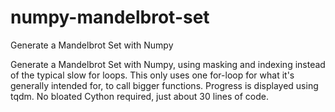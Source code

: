 # numpy-mandelbrot-set
Generate a Mandelbrot Set with Numpy

Generate a Mandelbrot Set with Numpy, using masking and indexing instead of the typical slow for loops. This only uses one for-loop for what it's generally intended for, to call bigger functions. Progress is displayed using tqdm. No bloated Cython required, just about 30 lines of code.
